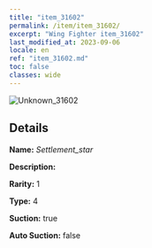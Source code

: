 ```yaml
---
title: "item_31602"
permalink: /item/item_31602/
excerpt: "Wing Fighter item_31602"
last_modified_at: 2023-09-06
locale: en
ref: "item_31602.md"
toc: false
classes: wide
---
```



 ![Unknown_31602](/images/item/Settlement_star_p.png)



## Details

 **Name:** *Settlement_star* 

 **Description:** 

 **Rarity:** 1 

 **Type:** 4 

 **Suction:** true 

 **Auto Suction:** false 


